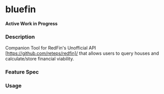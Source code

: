 # bluefin

**Active Work in Progress**

### Description
Companion Tool for RedFin's Unofficial API [https://github.com/reteps/redfin]/ that allows users to query houses and calculate/store financial viability.

### Feature Spec

### Usage


